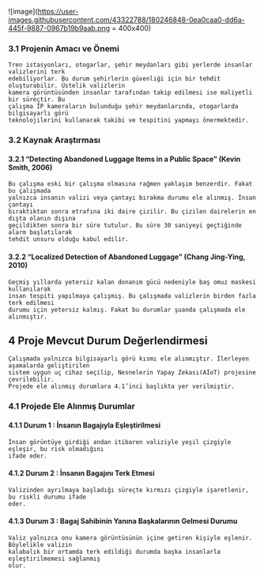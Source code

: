 ![image](https://user-images.githubusercontent.com/43322788/180246848-0ea0caa0-dd6a-445f-9887-0967b19b9aab.png = 400x400)

### 3.1 Projenin Amacı ve Önemi

```
Tren istasyonları, otogarlar, şehir meydanları gibi yerlerde insanlar valizlerini terk
edebiliyorlar. Bu durum şehirlerin güvenliği için bir tehdit oluşturabilir. Üstelik valizlerin
kamera görüntüsünden insanlar tarafından takip edilmesi ise maliyetli bir süreçtir. Bu
çalışma İP kameraların bulunduğu şehir meydanlarında, otogarlarda bilgisayarlı görü
teknolojilerini kullanarak takibi ve tespitini yapmayı önermektedir.
```
### 3.2 Kaynak Araştırması

#### 3.2.1 “Detecting Abandoned Luggage Items in a Public Space” (Kevin Smith, 2006)

```
Bu çalışma eski bir çalışma olmasına rağmen yaklaşım benzerdir. Fakat bu çalışmada
yalnızca insanın valizi veya çantayı bırakma durumu ele alınmış. İnsan çantayı
bıraktıktan sonra etrafına iki daire çizilir. Bu çizilen dairelerin en dışta olanın dışına
geçildikten sonra bir süre tutulur. Bu süre 30 saniyeyi geçtiğinde alarm başlatılarak
tehdit unsuru olduğu kabul edilir.
```
#### 3.2.2 “Localized Detection of Abandoned Luggage” (Chang Jing-Ying, 2010)

```
Geçmiş yıllarda yetersiz kalan donanım gücü nedeniyle baş omuz maskesi kullanılarak
insan tespiti yapılmaya çalışmış. Bu çalışmada valizlerin birden fazla terk edilmesi
durumu için yetersiz kalmış. Fakat bu durumlar şuanda çalışmada ele alınmıştır.
```
## 4 Proje Mevcut Durum Değerlendirmesi

```
Çalışmada yalnızca bilgisayarlı görü kısmı ele alınmıştır. İlerleyen aşamalarda geliştirilen
sistem uygun uç cihaz seçilip, Nesnelerin Yapay Zekası(AİoT) projesine çevrilebilir.
Projede ele alınmış durumlara 4.1’inci başlıkta yer verilmiştir.
```
### 4.1 Projede Ele Alınmış Durumlar

#### 4.1.1 Durum 1 : İnsanın Bagajıyla Eşleştirilmesi

```
İnsan görüntüye girdiği andan itibaren valiziyle yeşil çizgiyle eşleşir, bu risk olmadığını
ifade eder.
```
#### 4.1.2 Durum 2 : İnsanın Bagajını Terk Etmesi

```
Valizinden ayrılmaya başladığı süreçte kırmızı çizgiyle işaretlenir, bu riskli durumu ifade
eder.
```
#### 4.1.3 Durum 3 : Bagaj Sahibinin Yanına Başkalarının Gelmesi Durumu

```
Valiz yalnızca onu kamera görüntüsünün içine getiren kişiyle eşlenir. Böylelikle valizin
kalabalık bir ortamda terk edildiği durumda başka insanlarla eşleştirilmemesi sağlanmış
olur.
```
